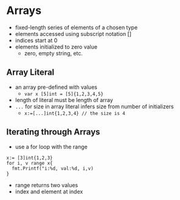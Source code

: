# Arrays

- fixed-length series of elements of a chosen type
- elements accessed using subscript notation []
- indices start at 0
- elements initialized to zero value
  - zero, empty string, etc.

## Array Literal

- an array pre-defined with values
  - `var x [5]int = [5]{1,2,3,4,5}`
- length of literal must be length of array
- `...` for size in array literal infers size from number of initializers
  - `x:=[...]int{1,2,3,4} // the size is 4`

## Iterating through Arrays

- use a for loop with the range

```golang
x:= [3]int{1,2,3}
for i, v range x{
  fmt.Printf("i:%d, val:%d, i,v)
}
```

- range returns two values
- index and element at index
